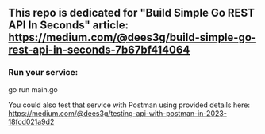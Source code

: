 ## This repo is dedicated for "Build Simple Go REST API In Seconds" article: https://medium.com/@dees3g/build-simple-go-rest-api-in-seconds-7b67bf414064

### Run your service:
go run main.go

You could also test that service with Postman using provided details here:
https://medium.com/@dees3g/testing-api-with-postman-in-2023-18fcd021a9d2